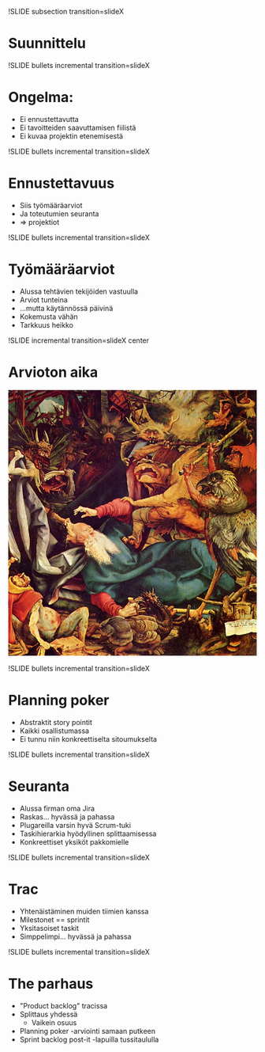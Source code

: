 !SLIDE subsection transition=slideX
# Suunnittelu #

!SLIDE  bullets incremental transition=slideX
# Ongelma: #

* Ei ennustettavutta
* Ei tavoitteiden saavuttamisen fiilistä
* Ei kuvaa projektin etenemisestä

!SLIDE bullets incremental transition=slideX
# Ennustettavuus #

* Siis työmääräarviot
* Ja toteutumien seuranta
* => projektiot

!SLIDE bullets incremental transition=slideX
# Työmääräarviot #

* Alussa tehtävien tekijöiden vastuulla
* Arviot tunteina
* ...mutta käytännössä päivinä
* Kokemusta vähän
* Tarkkuus heikko

!SLIDE incremental transition=slideX center
# Arvioton aika #

<img src="bosch.jpg"/>

!SLIDE bullets incremental transition=slideX
# Planning poker #

* Abstraktit story pointit
* Kaikki osallistumassa
* Ei tunnu niin konkreettiselta sitoumukselta

!SLIDE bullets incremental transition=slideX
# Seuranta #

* Alussa firman oma Jira
* Raskas... hyvässä ja pahassa
* Plugareilla varsin hyvä Scrum-tuki
* Taskihierarkia hyödyllinen splittaamisessa
* Konkreettiset yksiköt pakkomielle

!SLIDE bullets incremental transition=slideX
# Trac #

* Yhtenäistäminen muiden tiimien kanssa
* Milestonet == sprintit
* Yksitasoiset taskit
* Simppelimpi... hyvässä ja pahassa

!SLIDE bullets incremental transition=slideX
# The parhaus #

* "Product backlog" tracissa
* Splittaus yhdessä
  * Vaikein osuus
* Planning poker -arviointi samaan putkeen
* Sprint backlog post-it -lapuilla tussitaululla
